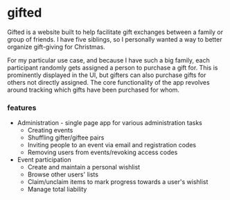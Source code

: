 # gifted
Gifted is a website built to help facilitate gift exchanges between a family or group of friends. I have five siblings,
so I personally wanted a way to better organize gift-giving for Christmas.

For my particular use case, and because I have such a big family, each participant randomly gets assigned a person to 
purchase a gift for. This is prominently displayed in the UI, but gifters can also purchase gifts for others not 
directly assigned. The core functionality of the app revolves around tracking which gifts have been purchased for whom.

### features
- Administration - single page app for various administration tasks
    - Creating events
    - Shuffling gifter/giftee pairs
    - Inviting people to an event via email and registration codes
    - Removing users from events/revoking access codes
- Event participation
    - Create and maintain a personal wishlist
    - Browse other users' lists
    - Claim/unclaim items to mark progress towards a user's wishlist
    - Manage total liability